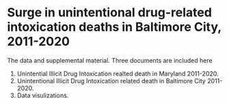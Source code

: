 # Surge in unintentional drug-related intoxication deaths in Baltimore City, 2011-2020
The data and supplemental material. 
Three documents are included here 
1. Unintential Illicit Drug Intoxication realted death in Maryland 2011-2020.
2. Unintentional Illicit Drug Intoxication related death in Baltimore City 2011-2020. 
3. Data visulizations.
